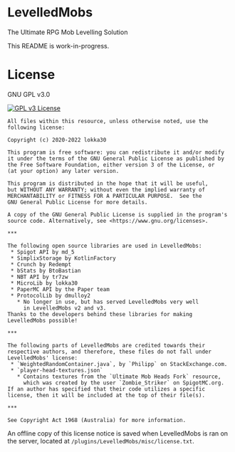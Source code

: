 # LevelledMobs

The Ultimate RPG Mob Levelling Solution

This README is work-in-progress.

# License

GNU GPL v3.0

<a href="https://www.gnu.org/licenses/gpl-3.0.en.html">
  <img src="https://www.gnu.org/graphics/gplv3-or-later.png" alt="GPL v3 License"/>
</a>

    All files within this resource, unless otherwise noted, use the
    following license:

    Copyright (c) 2020-2022 lokka30

    This program is free software: you can redistribute it and/or modify
    it under the terms of the GNU General Public License as published by
    the Free Software Foundation, either version 3 of the License, or
    (at your option) any later version.

    This program is distributed in the hope that it will be useful,
    but WITHOUT ANY WARRANTY; without even the implied warranty of
    MERCHANTABILITY or FITNESS FOR A PARTICULAR PURPOSE.  See the
    GNU General Public License for more details.

    A copy of the GNU General Public License is supplied in the program's
    source code. Alternatively, see <https://www.gnu.org/licenses>.
    
    ***

    The following open source libraries are used in LevelledMobs:
     * Spigot API by md_5
     * SimplixStorage by KotlinFactory
     * Crunch by Redempt
     * bStats by BtoBastian
     * NBT API by tr7zw
     * MicroLib by lokka30
     * PaperMC API by the Paper team
     * ProtocolLib by dmulloy2
       * No longer in use, but has served LevelledMobs very well
         in LevelledMobs v2 and v3.
    Thanks to the developers behind these libraries for making
    LevelledMobs possible!
    
    ***

    The following parts of LevelledMobs are credited towards their
    respective authors, and therefore, these files do not fall under
    LevelledMobs' license:
     * `WeightedRandomContainer.java`, by `Philipp` on StackExchange.com.
     * `player-head-textures.json`
       * Contains textures from the `Ultimate Mob Heads Fork` resource,
         which was created by the user `Zombie_Striker` on SpigotMC.org.
    If an author has specified that their code utilizes a specific
    license, then it will be included at the top of their file(s).
    
    ***
    
    See Copyright Act 1968 (Australia) for more information.

An offline copy of this license notice is saved when LevelledMobs is ran on the server, located
at `/plugins/LevelledMobs/misc/license.txt`.